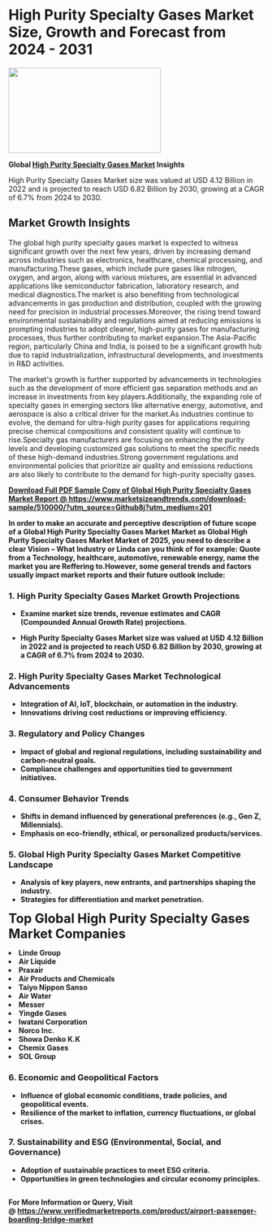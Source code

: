 <H1>High Purity Specialty Gases Market Size, Growth and Forecast from 2024 - 2031</H1><img class="aligncenter size-medium wp-image-584254" src="https://thirdeyenews.in/wp-content/uploads/2024/09/Global-Market-Research-300x168.jpeg" alt="" width="300" height="168" /><p><strong>Global&nbsp;<a href="https://www.marketsizeandtrends.com/download-sample/510000/?utm_source=Github8j?utm_medium=201">High Purity Specialty Gases Market</a> Insights</strong></p><p>High Purity Specialty Gases Market size was valued at USD 4.12 Billion in 2022 and is projected to reach USD 6.82 Billion by 2030, growing at a CAGR of 6.7% from 2024 to 2030.</p><p><h2>Market Growth Insights</h2> <p>The global high purity specialty gases market is expected to witness significant growth over the next few years, driven by increasing demand across industries such as electronics, healthcare, chemical processing, and manufacturing.These gases, which include pure gases like nitrogen, oxygen, and argon, along with various mixtures, are essential in advanced applications like semiconductor fabrication, laboratory research, and medical diagnostics.The market is also benefiting from technological advancements in gas production and distribution, coupled with the growing need for precision in industrial processes.Moreover, the rising trend toward environmental sustainability and regulations aimed at reducing emissions is prompting industries to adopt cleaner, high-purity gases for manufacturing processes, thus further contributing to market expansion.The Asia-Pacific region, particularly China and India, is poised to be a significant growth hub due to rapid industrialization, infrastructural developments, and investments in R&D activities.</p> <p><strong><a href="#"></a></strong></p> <p>The market's growth is further supported by advancements in technologies such as the development of more efficient gas separation methods and an increase in investments from key players.Additionally, the expanding role of specialty gases in emerging sectors like alternative energy, automotive, and aerospace is also a critical driver for the market.As industries continue to evolve, the demand for ultra-high purity gases for applications requiring precise chemical compositions and consistent quality will continue to rise.Specialty gas manufacturers are focusing on enhancing the purity levels and developing customized gas solutions to meet the specific needs of these high-demand industries.Strong government regulations and environmental policies that prioritize air quality and emissions reductions are also likely to contribute to the demand for high-purity specialty gases.<p><strong><a href="#"></p><p><span class=""><strong>Download Full PDF Sample Copy of Global High Purity Specialty Gases Market Report</strong> @ <a href="https://www.marketsizeandtrends.com/download-sample/510000/?utm_source=Github8j?utm_medium=201" target="_blank">https://www.marketsizeandtrends.com/download-sample/510000/?utm_source=Github8j?utm_medium=201</a></span></p><p>In order to make an accurate and perceptive description of future scope of a Global&nbsp;High Purity Specialty Gases Market Market as Global&nbsp;High Purity Specialty Gases Market Market of 2025, you need to describe a clear Vision &ndash; What Industry or Linda can you think of for example: Quote from a Technology, healthcare, automotive, renewable energy, name the market you are Reffering to.However, some general trends and factors usually impact market reports and their future outlook include:</p><h3>1.&nbsp;<strong>High Purity Specialty Gases Market Growth Projections</strong></h3><ul><li>Examine market size trends, revenue estimates and CAGR (Compounded Annual Growth Rate) projections.</li><li><p>High Purity Specialty Gases Market size was valued at USD 4.12 Billion in 2022 and is projected to reach USD 6.82 Billion by 2030, growing at a CAGR of 6.7% from 2024 to 2030.</p></li></ul><h3>2.&nbsp;<strong>High Purity Specialty Gases Market Technological Advancements</strong></h3><ul><li>Integration of AI, IoT, blockchain, or automation in the industry.</li><li>Innovations driving cost reductions or improving efficiency.</li></ul><h3>3.&nbsp;<strong>Regulatory and Policy Changes</strong></h3><ul><li>Impact of global and regional regulations, including sustainability and carbon-neutral goals.</li><li>Compliance challenges and opportunities tied to government initiatives.</li></ul><h3>4.&nbsp;<strong>Consumer Behavior Trends</strong></h3><ul><li>Shifts in demand influenced by generational preferences (e.g., Gen Z, Millennials).</li><li>Emphasis on eco-friendly, ethical, or personalized products/services.</li></ul><h3>5.&nbsp;<strong>Global High Purity Specialty Gases Market Competitive Landscape</strong></h3><ul><li>Analysis of key players, new entrants, and partnerships shaping the industry.</li><li>Strategies for differentiation and market penetration.</li></ul><p data-pm-slice="1 1 []"><span style="color: inherit; font-family: inherit; font-size: 25px;">Top Global High Purity Specialty Gases Market Companies</span></p><div class="" data-test-id=""><p><li>Linde Group</li><li> Air Liquide</li><li> Praxair</li><li> Air Products and Chemicals</li><li> Taiyo Nippon Sanso</li><li> Air Water</li><li> Messer</li><li> Yingde Gases</li><li> Iwatani Corporation</li><li> Norco Inc.</li><li> Showa Denko K.K</li><li> Chemix Gases</li><li> SOL Group</li></p></div><h3>6.&nbsp;<strong>Economic and Geopolitical Factors</strong></h3><ul><li>Influence of global economic conditions, trade policies, and geopolitical events.</li><li>Resilience of the market to inflation, currency fluctuations, or global crises.</li></ul><h3>7.&nbsp;<strong>Sustainability and ESG (Environmental, Social, and Governance)</strong></h3><ul><li>Adoption of sustainable practices to meet ESG criteria.</li><li>Opportunities in green technologies and circular economy principles.</li></ul><h2><strong style="font-size: 14px;">For More Information or Query, Visit @&nbsp;</strong><a style="background-color: #ffffff; font-size: 14px;" href="https://www.marketsizeandtrends.com/report/high-purity-specialty-gases-market/" target="_blank">https://www.verifiedmarketreports.com/product/airport-passenger-boarding-bridge-market</a></h2>
